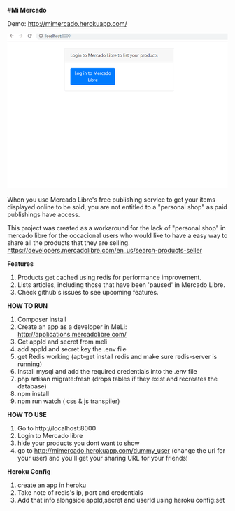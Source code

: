 #**Mi Mercado**

Demo: http://mimercado.herokuapp.com/


![](demo.gif)

When you use Mercado Libre's free publishing service to get your items
displayed online to be sold, you are not entitled to a "personal shop" as paid publishings have access.


This project was created as a workaround for the lack of "personal shop" in mercado libre 
for the occacional users who would like to have a easy way to share all the products that they are selling. 
https://developers.mercadolibre.com/en_us/search-products-seller


**Features**
1. Products get cached using redis for performance improvement.
2. Lists articles, including those that have been 'paused' in Mercado Libre.
3. Check github's issues to see upcoming features.

**HOW TO RUN**

1. Composer install
2. Create an app as a developer in MeLi: http://applications.mercadolibre.com/
3. Get appId and secret from meli
6. add appId and secret key the .env file
7. get Redis working (apt-get install redis and make sure redis-server is running)
8. Install mysql and add the required credentials into the .env file
9. php artisan migrate:fresh (drops tables if they exist and recreates the database)
10. npm install
11. npm run watch ( css & js transpiler)

**HOW TO USE**

1. Go to http://localhost:8000
2. Login to Mercado libre
3. hide your products you dont want to show
4. go to  http://mimercado.herokuapp.com/dummy_user (change the url for your user) and you'll get your sharing URL for your friends!

**Heroku Config**
1. create an app in heroku
2. Take note of redis's ip, port and credentials
3. Add that info alongside appId,secret and userId using heroku config:set





